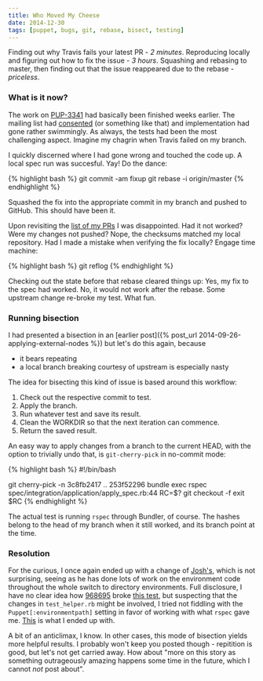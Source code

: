 ```yaml
---
title: Who Moved My Cheese
date: 2014-12-30
tags: [puppet, bugs, git, rebase, bisect, testing]
---
```


Finding out why Travis fails your latest PR - *2 minutes*. Reproducing locally
and figuring out how to fix the issue - *3 hours*. Squashing and rebasing to
master, then finding out that the issue reappeared due to the rebase - *priceless*.

### What is it now?

The work on [PUP-3341](https://tickets.puppetlabs.com/browse/PUP-3341)
had basically been finished weeks earlier. The mailing list had
[consented](https://groups.google.com/d/msgid/puppet-dev/5467E757.2050904%40Alumni.TU-Berlin.de)
(or something like that) and implementation had gone rather swimmingly.
As always, the tests had been the most challenging aspect. Imagine my
chagrin when Travis failed on my branch.

I quickly discerned where I had gone wrong and touched the code up. A local
spec run was succesful. Yay! Do the dance:

{% highlight bash %}
git commit -am fixup
git rebase -i origin/master
{% endhighlight %}

Squashed the fix into the appropriate commit in my branch and pushed to
GitHub. This should have been it.

Upon revisiting the [list of my PRs](https://github.com/puppetlabs/puppet/pulls/ffrank)
I was disappointed. Had it not worked? Were my changes not pushed? Nope, the checksums
matched my local repository. Had I made a mistake when verifying the fix locally?
Engage time machine:

{% highlight bash %}
git reflog
{% endhighlight %}

Checking out the state before that rebase cleared things up: Yes, my fix to the spec
had worked. No, it would not work after the rebase. Some upstream change re-broke
my test. What fun.

### Running bisection

I had presented a bisection in an [earlier post]({% post_url 2014-09-26-applying-external-nodes %})
but let's do this again, because

* it bears repeating
* a local branch breaking courtesy of upstream is especially nasty

The idea for bisecting this kind of issue is based around this workflow:

1. Check out the respective commit to test.
2. Apply the branch.
3. Run whatever test and save its result.
4. Clean the WORKDIR so that the next iteration can commence.
5. Return the saved result.

An easy way to apply changes from a branch to the current HEAD,
with the option to trivially undo that, is `git-cherry-pick` in no-commit mode:

{% highlight bash %}
#!/bin/bash

git cherry-pick -n 3c8fb2417 .. 253f52296
bundle exec rspec spec/integration/application/apply_spec.rb:44
RC=$?
git checkout -f
exit $RC
{% endhighlight %}

The actual test is running `rspec` through Bundler, of course. The hashes
belong to the head of my branch when it still worked, and its branch point
at the time.

### Resolution

For the curious, I once again ended up with a change of [Josh's](https://github.com/jpartlow),
which is not surprising, seeing as he has done lots of work on the environment
code throughout the whole switch to directory environments. Full disclosure,
I have no clear idea how [968695](https://github.com/puppetlabs/puppet/commit/96869598009e1e39b122e65284006a428f91d97c)
broke [this test](persona://github.com/ffrank/puppet/blob/6c3ab52c20f2777d2ee6138e4c786405c5560f9c/spec/integration/application/apply_spec.rb#L44-70),
but suspecting that the changes in `test_helper.rb` might be involved, I tried
not fiddling with the `Puppet[:environmentpath]` setting in favor of working
with what `rspec` gave me. [This](https://github.com/ffrank/puppet/blob/b161fb21731701e5485dbbbd4f7678ecb7481009/spec/integration/application/apply_spec.rb#L44-67) is what I ended up with.

A bit of an anticlimax, I know. In other cases, this mode of bisection yields
more helpful results. I probably won't keep you posted though - repitition
is good, but let's not get carried away. How about "more on this story as
something outrageously amazing happens some time in the future, which I cannot
*not* post about".
